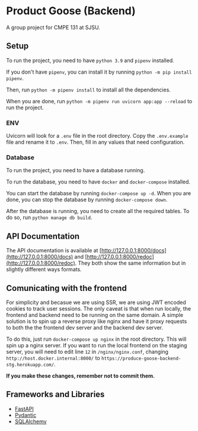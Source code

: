 # Product Goose (Backend)

A group project for CMPE 131 at SJSU.

## Setup

To run the project, you need to have `python 3.9` and `pipenv` installed.

If you don't have `pipenv`, you can install it by running `python -m pip install pipenv`.

Then, run `python -m pipenv install` to install all the dependencies.

When you are done, run `python -m pipenv run uvicorn app:app --reload` to run the project.

### ENV

Uvicorn will look for a `.env` file in the root directory. Copy the `.env.example` file and rename it to `.env`. 
Then, fill in any values that need configuration.

### Database

To run the project, you need to have a database running.

To run the database, you need to have `docker` and `docker-compose` installed.

You can start the database by running `docker-compose up -d`. When you are done, you can stop the 
database by running `docker-compose down`.

After the database is running, you need to create all the required tables. To do so, run 
`python manage db build`.

## API Documentation

The API documentation is available at [http://127.0.0.1:8000/docs](http://127.0.0.1:8000/docs) and 
[http://127.0.0.1:8000/redoc](http://127.0.0.1:8000/redoc). They both show the same information but 
in slightly different ways formats.

## Comunicating with the frontend

For simplicity and becasue we are using SSR, we are using JWT encoded cookies to track user sessions.
The only caveat is that when run locally, the frontend and backend need to be running on the same domain.
A simple solution is to spin up a reverse proxy like nginx and have it proxy requests to both the
the frontend dev server and the backend dev server.

To do this, just run `docker-compose up nginx` in the root directory. This will spin up a nginx server.
If you want to run the local frontend on the staging server, you will need to edit line `12` in
`/nginx/nginx.conf`, changing `http://host.docker.internal:8000/` to `https://produce-goose-backend-stg.herokuapp.com/`.

**If you make these changes, remember not to commit them.**

## Frameworks and Libraries

+ [FastAPI](https://fastapi.tiangolo.com)
+ [Pydantic](https://pydantic-docs.helpmanual.io)
+ [SQLAlchemy](https://docs.sqlalchemy.org/en/14/intro.html)
